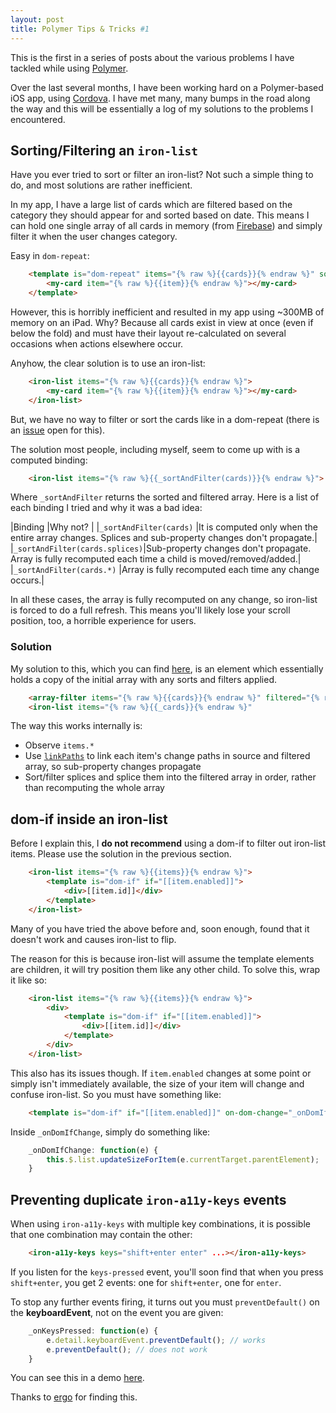 ```yaml
---
layout: post
title: Polymer Tips & Tricks #1
---
```


This is the first in a series of posts about the various problems I have tackled while using [Polymer](https://polymer-project.org/).

Over the last several months, I have been working hard on a Polymer-based iOS app, using [Cordova](https://cordova.apache.org/). I have met many, many bumps in the road along the way and this will be essentially a log of my solutions to the problems I encountered.

## Sorting/Filtering an `iron-list`

Have you ever tried to sort or filter an iron-list? Not such a simple thing to do, and most solutions are rather inefficient.

In my app, I have a large list of cards which are filtered based on the category they should appear for and sorted based on date. This means I can hold one single array of all cards in memory (from [Firebase](https://firebase.google.com/)) and simply filter it when the user changes category.

Easy in `dom-repeat`:

```html
    <template is="dom-repeat" items="{% raw %}{{cards}}{% endraw %}" sort="_sortFn" filter="_filterFn">
        <my-card item="{% raw %}{{item}}{% endraw %}"></my-card>
    </template>
```

However, this is horribly inefficient and resulted in my app using ~300MB of memory on an iPad. Why? Because all cards exist in view at once (even if below the fold) and must have their layout re-calculated on several occasions when actions elsewhere occur.

Anyhow, the clear solution is to use an iron-list:

```html
    <iron-list items="{% raw %}{{cards}}{% endraw %}">
        <my-card item="{% raw %}{{item}}{% endraw %}"></my-card>
    </iron-list>
```

But, we have no way to filter or sort the cards like in a dom-repeat (there is an [issue](https://github.com/PolymerElements/iron-list/issues/123) open for this).

The solution most people, including myself, seem to come up with is a computed binding:

```html
    <iron-list items="{% raw %}{{_sortAndFilter(cards)}}{% endraw %}">
```

Where `_sortAndFilter` returns the sorted and filtered array. Here is a list of each binding I tried and why it was a bad idea:

|Binding                        |Why not?   |
|`_sortAndFilter(cards)`        |It is computed only when the entire array changes. Splices and sub-property changes don't propagate.|
|`_sortAndFilter(cards.splices)`|Sub-property changes don't propagate. Array is fully recomputed each time a child is moved/removed/added.|
|`_sortAndFilter(cards.*)`      |Array is fully recomputed each time any change occurs.|

In all these cases, the array is fully recomputed on any change, so iron-list is forced to do a full refresh. This means you'll likely lose your scroll position, too, a horrible experience for users.

### Solution

My solution to this, which you can find [here](http://43081j.com/array-filter), is an element which essentially holds a copy of the initial array with any sorts and filters applied.

```html
    <array-filter items="{% raw %}{{cards}}{% endraw %}" filtered="{% raw %}{{_cards}}{% endraw %}" filter="_filterFn" sort="_sortFn"></array-filter>
    <iron-list items="{% raw %}{{_cards}}{% endraw %}"
```

The way this works internally is:

* Observe `items.*`
* Use [`linkPaths`](https://www.polymer-project.org/1.0/docs/api/Polymer.Base#method-linkPaths) to link each item's change paths in source and filtered array, so sub-property changes propagate
* Sort/filter splices and splice them into the filtered array in order, rather than recomputing the whole array

## dom-if inside an iron-list

Before I explain this, I **do not recommend** using a dom-if to filter out iron-list items. Please use the solution in the previous section.

```html
    <iron-list items="{% raw %}{{items}}{% endraw %}">
        <template is="dom-if" if="[[item.enabled]]">
            <div>[[item.id]]</div>
        </template>
    </iron-list>
```

Many of you have tried the above before and, soon enough, found that it doesn't work and causes iron-list to flip.

The reason for this is because iron-list will assume the template elements are children, it will try position them like any other child. To solve this, wrap it like so:

```html
    <iron-list items="{% raw %}{{items}}{% endraw %}">
        <div>
            <template is="dom-if" if="[[item.enabled]]">
                <div>[[item.id]]</div>
            </template>
        </div>
    </iron-list>
```

This also has its issues though. If `item.enabled` changes at some point or simply isn't immediately available, the size of your item will change and confuse iron-list. So you must have something like:

```html
    <template is="dom-if" if="[[item.enabled]]" on-dom-change="_onDomIfChange">
```

Inside `_onDomIfChange`, simply do something like:

```javascript
    _onDomIfChange: function(e) {
        this.$.list.updateSizeForItem(e.currentTarget.parentElement);
    }
```

## Preventing duplicate `iron-a11y-keys` events

When using `iron-a11y-keys` with multiple key combinations, it is possible that one combination may contain the other:

```html
    <iron-a11y-keys keys="shift+enter enter" ...></iron-a11y-keys>
```

If you listen for the `keys-pressed` event, you'll soon find that when you press `shift+enter`, you get 2 events: one for `shift+enter`, one for `enter`.

To stop any further events firing, it turns out you must `preventDefault()` on the **keyboardEvent**, not on the event you are given:

```javascript
    _onKeysPressed: function(e) {
        e.detail.keyboardEvent.preventDefault(); // works
        e.preventDefault(); // does not work
    }
```

You can see this in a demo [here](http://jsbin.com/funebehoxa/edit?html,console,output).

Thanks to [ergo](https://github.com/ergo) for finding this.
